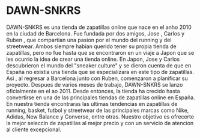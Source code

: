 # DAWN-SNKRS
DAWN-SNKRS es una tienda de zapatillas online que nace en el anho 2010 en la ciudad de Barcelona. Fue fundada por dos amigos, Jose , Carlos y Ruben , que compartian una pasion por el mundo del running y del streetwear. Ambos siempre habian querido tener su propia tienda de zapatillas, pero no fue hasta que se encontraron en un viaje a Japon que se les ocurrio la idea de crear una tienda online. En Japon, Jose y Carlos descubrieron el mundo del "sneaker culture" y se dieron cuenta de que en España no existia una tienda que se especializara en este tipo de zapatillas. Asi , al regresar a Barcelona junto con Ruben, comenzaron a planificar su proyecto. Despues de varios meses de trabajo, DAWN-SNKRS se lanzo oficialmente en el ao 2011. Desde entonces, la tienda ha crecido hasta convertirse en una de las principales tiendas de zapatillas online en España. En nuestra tienda encontraras las ultimas tendencias en zapatillas de running, basket, futbol y streetwear de las principales marcas como Nike, Adidas, New Balance y Converse, entre otras. Nuestro objetivo es ofrecerte la mejor seleccin de zapatillas al mejor precio y con un servicio de atencion al cliente excepcional.
